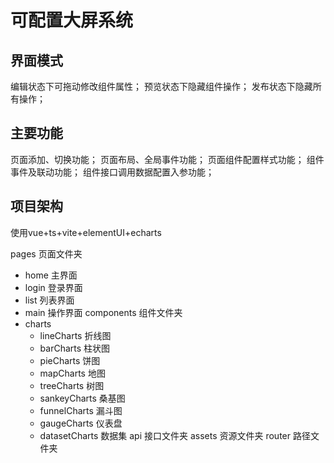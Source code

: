# 可配置大屏系统
## 界面模式
编辑状态下可拖动修改组件属性；
预览状态下隐藏组件操作；
发布状态下隐藏所有操作；
## 主要功能
页面添加、切换功能；
页面布局、全局事件功能；
页面组件配置样式功能；
组件事件及联动功能；
组件接口调用数据配置入参功能；

## 项目架构
使用vue+ts+vite+elementUI+echarts

pages 页面文件夹
   - home 主界面
   - login 登录界面
   - list 列表界面
   - main 操作界面
components 组件文件夹
   - charts
      - lineCharts 折线图
      - barCharts 柱状图
      - pieCharts 饼图
      - mapCharts 地图
      - treeCharts 树图
      - sankeyCharts 桑基图 
      - funnelCharts 漏斗图
      - gaugeCharts 仪表盘
      - datasetCharts 数据集
api 接口文件夹
assets 资源文件夹
router 路径文件夹


